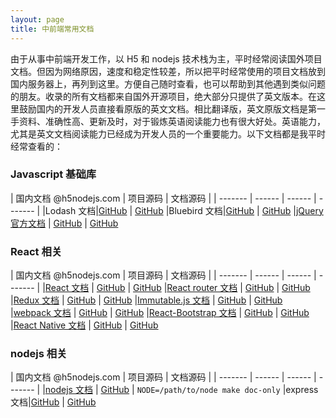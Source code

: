 ```yaml
---
layout: page
title: 中前端常用文档
---
```


由于从事中前端开发工作，以 H5 和 nodejs 技术栈为主，平时经常阅读国外项目文档。但因为网络原因，速度和稳定性较差，所以把平时经常使用的项目文档放到国内服务器上，再列到这里。方便自己随时查看，也可以帮助到其他遇到类似问题的朋友。收录的所有文档都来自国外开源项目，绝大部分只提供了英文版本。在这里鼓励国内的开发人员直接看原版的英文文档。相比翻译版，英文原版文档是第一手资料、准确性高、更新及时，对于锻炼英语阅读能力也有很大好处。英语能力，尤其是英文文档阅读能力已经成为开发人员的一个重要能力。以下文档都是我平时经常查看的：

### Javascript 基础库

| 国内文档 @h5nodejs.com | 项目源码 | 文档源码 |
| ------- | ------ | ------ | ------- |
|Lodash 文档|[GitHub](https://github.com/lodash/lodash) | [GitHub](https://github.com/lodash/lodash.com)
|Bluebird 文档|[GitHub](https://github.com/petkaantonov/bluebird) | [GitHub](https://github.com/petkaantonov/bluebird/tree/gh-pages)
|[jQuery 官方文档](https://api.jquery.com/) | [GitHub](https://github.com/jquery/jquery) | [GitHub](https://github.com/jquery/api.jquery.com)

### React 相关

| 国内文档 @h5nodejs.com | 项目源码 | 文档源码 |
| ------- | ------ | ------ | ------- |
|[React 文档](http://doc.h5nodejs.com/react/) | [GitHub](https://github.com/facebook/react) | [GitHub](https://github.com/facebook/react/tree/gh-pages)
|[React router 文档](http://doc.h5nodejs.com/react-router/) | [GitHub](https://github.com/ReactTraining/react-router) | [GitHub](https://github.com/ReactTraining/react-router/tree/master/docs)
|[Redux 文档](http://doc.h5nodejs.com/redux/) | [GitHub](https://github.com/reactjs/redux) | [GitHub](https://github.com/reactjs/redux/tree/gh-pages)
|[Immutable.js 文档](http://doc.h5nodejs.com/immutable-js/) | [GitHub](https://github.com/facebook/immutable-js) | [GitHub](https://github.com/facebook/immutable-js/tree/gh-pages)
|[webpack 文档](http://doc.h5nodejs.com/webpack/) | [GitHub](https://github.com/webpack/webpack) | [GitHub](https://github.com/webpack/docs)
|[React-Bootstrap 文档](http://react-bootstrap.h5nodejs.com/) | [GitHub](https://github.com/react-bootstrap/react-bootstrap) | [GitHub](https://github.com/react-bootstrap/react-bootstrap.github.io)
|[React Native 文档](http://doc.h5nodejs.com/react-native/) | [GitHub](https://github.com/facebook/react-native) | [GitHub](https://github.com/facebook/react-native/tree/gh-pages)

### nodejs 相关

| 国内文档 @h5nodejs.com | 项目源码 | 文档源码 |
| ------- | ------ | ------ | ------- |
|[nodejs 文档](http://doc.h5nodejs.com/node/out/doc/api/) | [GitHub](https://github.com/nodejs/node) | `NODE=/path/to/node make doc-only`
|express 文档|[GitHub](https://github.com/expressjs/express) | [GitHub](https://github.com/expressjs/expressjs.com)
